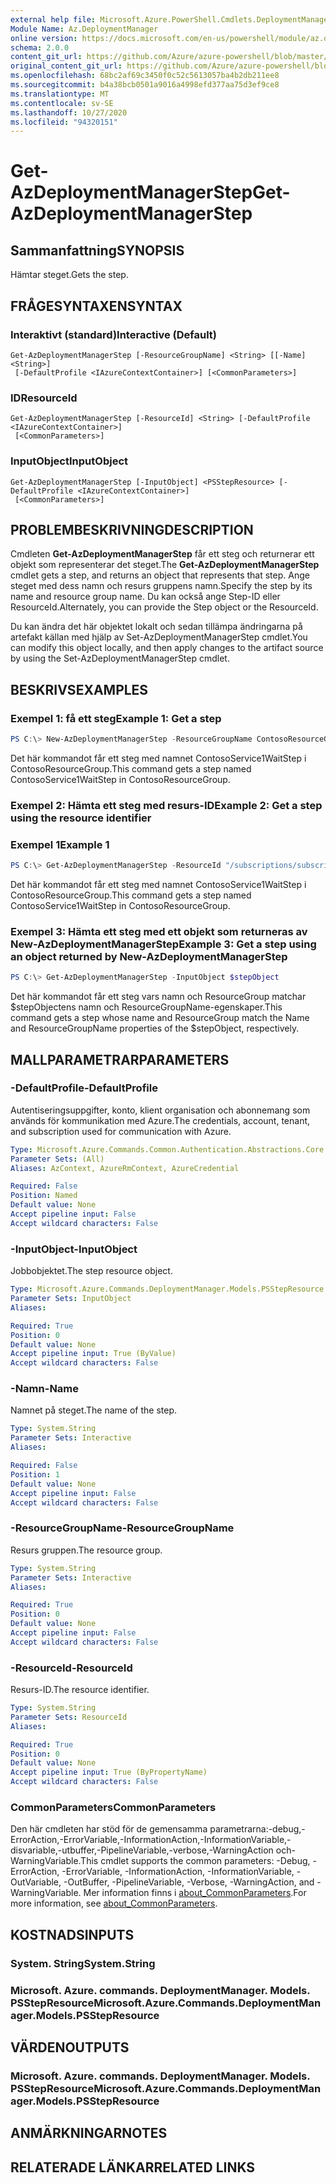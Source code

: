 ```yaml
---
external help file: Microsoft.Azure.PowerShell.Cmdlets.DeploymentManager.dll-Help.xml
Module Name: Az.DeploymentManager
online version: https://docs.microsoft.com/en-us/powershell/module/az.deploymentmanager/get-azdeploymentmanagerstep
schema: 2.0.0
content_git_url: https://github.com/Azure/azure-powershell/blob/master/src/DeploymentManager/DeploymentManager/help/Get-AzDeploymentManagerStep.md
original_content_git_url: https://github.com/Azure/azure-powershell/blob/master/src/DeploymentManager/DeploymentManager/help/Get-AzDeploymentManagerStep.md
ms.openlocfilehash: 68bc2af69c3450f0c52c5613057ba4b2db211ee8
ms.sourcegitcommit: b4a38bcb0501a9016a4998efd377aa75d3ef9ce8
ms.translationtype: MT
ms.contentlocale: sv-SE
ms.lasthandoff: 10/27/2020
ms.locfileid: "94320151"
---
```

# <span data-ttu-id="67d39-101">Get-AzDeploymentManagerStep</span><span class="sxs-lookup"><span data-stu-id="67d39-101">Get-AzDeploymentManagerStep</span></span>

## <span data-ttu-id="67d39-102">Sammanfattning</span><span class="sxs-lookup"><span data-stu-id="67d39-102">SYNOPSIS</span></span>
<span data-ttu-id="67d39-103">Hämtar steget.</span><span class="sxs-lookup"><span data-stu-id="67d39-103">Gets the step.</span></span>

## <span data-ttu-id="67d39-104">FRÅGESYNTAXEN</span><span class="sxs-lookup"><span data-stu-id="67d39-104">SYNTAX</span></span>

### <span data-ttu-id="67d39-105">Interaktivt (standard)</span><span class="sxs-lookup"><span data-stu-id="67d39-105">Interactive (Default)</span></span>
```
Get-AzDeploymentManagerStep [-ResourceGroupName] <String> [[-Name] <String>]
 [-DefaultProfile <IAzureContextContainer>] [<CommonParameters>]
```

### <span data-ttu-id="67d39-106">ID</span><span class="sxs-lookup"><span data-stu-id="67d39-106">ResourceId</span></span>
```
Get-AzDeploymentManagerStep [-ResourceId] <String> [-DefaultProfile <IAzureContextContainer>]
 [<CommonParameters>]
```

### <span data-ttu-id="67d39-107">InputObject</span><span class="sxs-lookup"><span data-stu-id="67d39-107">InputObject</span></span>
```
Get-AzDeploymentManagerStep [-InputObject] <PSStepResource> [-DefaultProfile <IAzureContextContainer>]
 [<CommonParameters>]
```

## <span data-ttu-id="67d39-108">PROBLEMBESKRIVNING</span><span class="sxs-lookup"><span data-stu-id="67d39-108">DESCRIPTION</span></span>
<span data-ttu-id="67d39-109">Cmdleten **Get-AzDeploymentManagerStep** får ett steg och returnerar ett objekt som representerar det steget.</span><span class="sxs-lookup"><span data-stu-id="67d39-109">The **Get-AzDeploymentManagerStep** cmdlet gets a step, and returns an object that represents that step.</span></span>
<span data-ttu-id="67d39-110">Ange steget med dess namn och resurs gruppens namn.</span><span class="sxs-lookup"><span data-stu-id="67d39-110">Specify the step by its name and resource group name.</span></span> <span data-ttu-id="67d39-111">Du kan också ange Step-ID eller ResourceId.</span><span class="sxs-lookup"><span data-stu-id="67d39-111">Alternately, you can provide the Step object or the ResourceId.</span></span>

<span data-ttu-id="67d39-112">Du kan ändra det här objektet lokalt och sedan tillämpa ändringarna på artefakt källan med hjälp av Set-AzDeploymentManagerStep cmdlet.</span><span class="sxs-lookup"><span data-stu-id="67d39-112">You can modify this object locally, and then apply changes to the artifact source by using the Set-AzDeploymentManagerStep cmdlet.</span></span>

## <span data-ttu-id="67d39-113">BESKRIVS</span><span class="sxs-lookup"><span data-stu-id="67d39-113">EXAMPLES</span></span>

### <span data-ttu-id="67d39-114">Exempel 1: få ett steg</span><span class="sxs-lookup"><span data-stu-id="67d39-114">Example 1: Get a step</span></span>
```powershell
PS C:\> New-AzDeploymentManagerStep -ResourceGroupName ContosoResourceGroup -Name ContosoService1WaitStep
```

<span data-ttu-id="67d39-115">Det här kommandot får ett steg med namnet ContosoService1WaitStep i ContosoResourceGroup.</span><span class="sxs-lookup"><span data-stu-id="67d39-115">This command gets a step named ContosoService1WaitStep in ContosoResourceGroup.</span></span>

### <span data-ttu-id="67d39-116">Exempel 2: Hämta ett steg med resurs-ID</span><span class="sxs-lookup"><span data-stu-id="67d39-116">Example 2: Get a step using the resource identifier</span></span>
### <span data-ttu-id="67d39-117">Exempel 1</span><span class="sxs-lookup"><span data-stu-id="67d39-117">Example 1</span></span>
```powershell
PS C:\> Get-AzDeploymentManagerStep -ResourceId "/subscriptions/subscriptionId/resourcegroups/ContosoResourceGroup/providers/Microsoft.DeploymentManager/steps/ContosoService1WaitStep"
```

<span data-ttu-id="67d39-118">Det här kommandot får ett steg med namnet ContosoService1WaitStep i ContosoResourceGroup.</span><span class="sxs-lookup"><span data-stu-id="67d39-118">This command gets a step named ContosoService1WaitStep in ContosoResourceGroup.</span></span>

### <span data-ttu-id="67d39-119">Exempel 3: Hämta ett steg med ett objekt som returneras av New-AzDeploymentManagerStep</span><span class="sxs-lookup"><span data-stu-id="67d39-119">Example 3: Get a step using an object returned by New-AzDeploymentManagerStep</span></span>
```powershell
PS C:\> Get-AzDeploymentManagerStep -InputObject $stepObject
```

 <span data-ttu-id="67d39-120">Det här kommandot får ett steg vars namn och ResourceGroup matchar $stepObjectens namn och ResourceGroupName-egenskaper.</span><span class="sxs-lookup"><span data-stu-id="67d39-120">This command gets a step whose name and ResourceGroup match the Name and ResourceGroupName properties of the $stepObject, respectively.</span></span>

## <span data-ttu-id="67d39-121">MALLPARAMETRAR</span><span class="sxs-lookup"><span data-stu-id="67d39-121">PARAMETERS</span></span>

### <span data-ttu-id="67d39-122">-DefaultProfile</span><span class="sxs-lookup"><span data-stu-id="67d39-122">-DefaultProfile</span></span>
<span data-ttu-id="67d39-123">Autentiseringsuppgifter, konto, klient organisation och abonnemang som används för kommunikation med Azure.</span><span class="sxs-lookup"><span data-stu-id="67d39-123">The credentials, account, tenant, and subscription used for communication with Azure.</span></span>

```yaml
Type: Microsoft.Azure.Commands.Common.Authentication.Abstractions.Core.IAzureContextContainer
Parameter Sets: (All)
Aliases: AzContext, AzureRmContext, AzureCredential

Required: False
Position: Named
Default value: None
Accept pipeline input: False
Accept wildcard characters: False
```

### <span data-ttu-id="67d39-124">-InputObject</span><span class="sxs-lookup"><span data-stu-id="67d39-124">-InputObject</span></span>
<span data-ttu-id="67d39-125">Jobbobjektet.</span><span class="sxs-lookup"><span data-stu-id="67d39-125">The step resource object.</span></span>

```yaml
Type: Microsoft.Azure.Commands.DeploymentManager.Models.PSStepResource
Parameter Sets: InputObject
Aliases:

Required: True
Position: 0
Default value: None
Accept pipeline input: True (ByValue)
Accept wildcard characters: False
```

### <span data-ttu-id="67d39-126">-Namn</span><span class="sxs-lookup"><span data-stu-id="67d39-126">-Name</span></span>
<span data-ttu-id="67d39-127">Namnet på steget.</span><span class="sxs-lookup"><span data-stu-id="67d39-127">The name of the step.</span></span>

```yaml
Type: System.String
Parameter Sets: Interactive
Aliases:

Required: False
Position: 1
Default value: None
Accept pipeline input: False
Accept wildcard characters: False
```

### <span data-ttu-id="67d39-128">-ResourceGroupName</span><span class="sxs-lookup"><span data-stu-id="67d39-128">-ResourceGroupName</span></span>
<span data-ttu-id="67d39-129">Resurs gruppen.</span><span class="sxs-lookup"><span data-stu-id="67d39-129">The resource group.</span></span>

```yaml
Type: System.String
Parameter Sets: Interactive
Aliases:

Required: True
Position: 0
Default value: None
Accept pipeline input: False
Accept wildcard characters: False
```

### <span data-ttu-id="67d39-130">-ResourceId</span><span class="sxs-lookup"><span data-stu-id="67d39-130">-ResourceId</span></span>
<span data-ttu-id="67d39-131">Resurs-ID.</span><span class="sxs-lookup"><span data-stu-id="67d39-131">The resource identifier.</span></span>

```yaml
Type: System.String
Parameter Sets: ResourceId
Aliases:

Required: True
Position: 0
Default value: None
Accept pipeline input: True (ByPropertyName)
Accept wildcard characters: False
```

### <span data-ttu-id="67d39-132">CommonParameters</span><span class="sxs-lookup"><span data-stu-id="67d39-132">CommonParameters</span></span>
<span data-ttu-id="67d39-133">Den här cmdleten har stöd för de gemensamma parametrarna:-debug,-ErrorAction,-ErrorVariable,-InformationAction,-InformationVariable,-disvariable,-utbuffer,-PipelineVariable,-verbose,-WarningAction och-WarningVariable.</span><span class="sxs-lookup"><span data-stu-id="67d39-133">This cmdlet supports the common parameters: -Debug, -ErrorAction, -ErrorVariable, -InformationAction, -InformationVariable, -OutVariable, -OutBuffer, -PipelineVariable, -Verbose, -WarningAction, and -WarningVariable.</span></span> <span data-ttu-id="67d39-134">Mer information finns i [about_CommonParameters](http://go.microsoft.com/fwlink/?LinkID=113216).</span><span class="sxs-lookup"><span data-stu-id="67d39-134">For more information, see [about_CommonParameters](http://go.microsoft.com/fwlink/?LinkID=113216).</span></span>

## <span data-ttu-id="67d39-135">KOSTNADS</span><span class="sxs-lookup"><span data-stu-id="67d39-135">INPUTS</span></span>

### <span data-ttu-id="67d39-136">System. String</span><span class="sxs-lookup"><span data-stu-id="67d39-136">System.String</span></span>

### <span data-ttu-id="67d39-137">Microsoft. Azure. commands. DeploymentManager. Models. PSStepResource</span><span class="sxs-lookup"><span data-stu-id="67d39-137">Microsoft.Azure.Commands.DeploymentManager.Models.PSStepResource</span></span>

## <span data-ttu-id="67d39-138">VÄRDEN</span><span class="sxs-lookup"><span data-stu-id="67d39-138">OUTPUTS</span></span>

### <span data-ttu-id="67d39-139">Microsoft. Azure. commands. DeploymentManager. Models. PSStepResource</span><span class="sxs-lookup"><span data-stu-id="67d39-139">Microsoft.Azure.Commands.DeploymentManager.Models.PSStepResource</span></span>

## <span data-ttu-id="67d39-140">ANMÄRKNINGAR</span><span class="sxs-lookup"><span data-stu-id="67d39-140">NOTES</span></span>

## <span data-ttu-id="67d39-141">RELATERADE LÄNKAR</span><span class="sxs-lookup"><span data-stu-id="67d39-141">RELATED LINKS</span></span>
